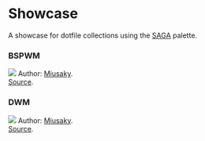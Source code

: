 # Showcase
A showcase for dotfile collections using the [SAGA](https://github.com/SAGAtheme) palette. 

### BSPWM 
<img src="https://github.com/Miusaky/dotfiles/blob/main/assets/bspwm/wall.png"></img>
Author: [Miusaky](https://github.com/Miusaky). </br>
[Source](https://github.com/Miusaky/dotfiles).

### DWM
<img src="https://github.com/Miusaky/dotfiles/blob/main/assets/dwm/wall.png"></img>
Author: [Miusaky](https://github.com/Miusaky). </br>
[Source](https://github.com/Miusaky/dotfiles).


